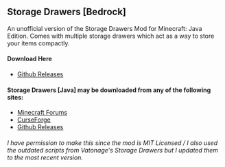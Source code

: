 ## Storage Drawers [Bedrock]
An unofficial version of the Storage Drawers Mod for Minecraft: Java Edition.
Comes with multiple storage drawers which act as a way to store your items compactly.


#### Download Here

- [Github Releases](https://github.com/Goofy9506/Addon-Ports/releases/download/v1.0.1/StorageDrawers.mcaddon)


#### Storage Drawers [Java] may be downloaded from any of the following sites:

- [Minecraft Forums](http://www.minecraftforum.net/forums/mapping-and-modding/minecraft-mods/2198533-storage-drawers-v1-10-7-v3-5-0-v4-0-0-updated-nov)
- [CurseForge](https://www.curseforge.com/minecraft/mc-mods/storage-drawers)
- [Github Releases](https://github.com/jaquadro/StorageDrawers/releases)

###### I have permission to make this since the mod is MIT Licensed / I also used the outdated scripts from Vatonage's Storage Drawers but I updated them to the most recent version.
